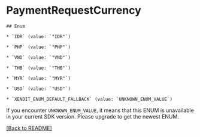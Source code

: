 # PaymentRequestCurrency


    ## Enum
    
    * `IDR` (value: `"IDR"`)
    
    * `PHP` (value: `"PHP"`)
    
    * `VND` (value: `"VND"`)
    
    * `THB` (value: `"THB"`)
    
    * `MYR` (value: `"MYR"`)
    
    * `USD` (value: `"USD"`)
    
    * `XENDIT_ENUM_DEFAULT_FALLBACK` (value: `UNKNOWN_ENUM_VALUE`)

If you encounter `UNKNOWN_ENUM_VALUE`, it means that this ENUM is unavailable in your current SDK version. Please upgrade to get the newest ENUM.

[[Back to README]](../../README.md)


